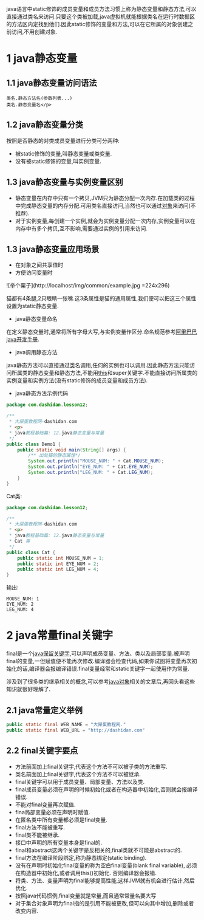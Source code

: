 <div class="jumbotron">
<p>java语言中static修饰的成员变量和成员方法习惯上称为静态变量和静态方法,可以直接通过类名来访问.只要这个类被加载,java虚拟机就能根据类名在运行时数据区的方法区内定找到他们.因此static修饰的变量和方法,可以在它所属的对象创建之前访问,不用创建对象.</p>    
</div>

1 java静态变量
===

1.1 java静态变量访问语法
---
```
类名.静态方法名(参数列表...) 
类名.静态变量名</p> 
```

1.2 java静态变量分类
---
按照是否静态的对类成员变量进行分类可分两种:
- 被static修饰的变量,叫静态变量或类变量.   
- 没有被static修饰的变量,叫实例变量.

1.3 java静态变量与实例变量区别
---
 
- 静态变量在内存中只有一个拷贝,JVM只为静态分配一次内存.在加载类的过程中完成静态变量的内存分配.可用类名直接访问,当然也可以通过[对象](http://dashidan.com/article/java/basic/13.html)来访问(不推荐). 
- 对于实例变量,每创建一个实例,就会为实例变量分配一次内存,实例变量可以在内存中有多个拷贝,互不影响,需要通过实例的引用来访问.

1.3 java静态变量应用场景
---

- 在对象之间共享值时
- 方便访问变量时

![举个栗子](http://localhost/img/common/example.jpg =224x296)

猫都有4条腿,2只眼睛一张嘴.这3条属性是猫的通用属性,我们便可以把这三个属性设置为static静态变量.

- java静态变量命名

在定义静态变量时,通常将所有字母大写,与实例变量作区分.命名规范参考[阿里巴巴java开发手册](http://dashidan.com/article/java/addenda/5.html).

- java调用静态方法
   
java静态方法可以直接通过[类](http://dashidan.com/article/java/basic/10.html#1)名调用,任何的实例也可以调用.因此静态方法只能访问所属类的静态变量和静态方法,不能用[this](http://dashidan.com/article/java/basic/10.html#2)和super关键字.不能直接访问所属类的实例变量和实例方法(没有static修饰的成员变量和成员方法).

- java静态方法示例代码

```java
package com.dashidan.lesson12;

/**
 * 大屎蛋教程网-dashidan.com
 * <p>
 * java教程基础篇: 12.java静态变量与常量
 */
public class Demo1 {
    public static void main(String[] args) {
        /** 出处猫的静态属性*/
        System.out.println("MOUSE_NUM: " + Cat.MOUSE_NUM);
        System.out.println("EYE_NUM: " + Cat.EYE_NUM);
        System.out.println("LEG_NUM: " + Cat.LEG_NUM);
    }
}

```

Cat类:

```java
package com.dashidan.lesson12;

/**
 * 大屎蛋教程网-dashidan.com
 * <p>
 * java教程基础篇: 12.java静态变量与常量
 * Cat 类
 */
public class Cat {
    public static int MOUSE_NUM = 1;
    public static int EYE_NUM = 2;
    public static int LEG_NUM = 4;
}

```
输出:
```
MOUSE_NUM: 1
EYE_NUM: 2
LEG_NUM: 4
```
2 java常量final关键字
===

final是一个[java保留关键字](http://localhost/article/java/addenda/3.html),可以声明成员变量、方法、类以及局部变量.被声明final的变量,一但赋值便不能再次修改.编译器会检查代码,如果你试图将变量再次初始化的话,编译器会报编译错误.final变量经常和static关键字一起使用作为常量.

涉及到了很多类的继承相关的概念,可以参考[java对象](http://dashidan.com/article/java/basic/13.html)相关的文章后,再回头看这些知识就很好理解了.   

2.1 java常量定义举例
---
```java
public static final WEB_NAME = "大屎蛋教程网."
public static final WEB_URL = "http://dashidan.com"
```

2.2 final关键字要点
---

- 方法前面加上final关键字,代表这个方法不可以被子类的方法重写.
- 类名前面加上final关键字,代表这个方法不可以被继承.
- final关键字可以用于成员变量、局部变量、方法以及类.
- final成员变量必须在声明的时候初始化或者在构造器中初始化,否则就会报编译错误.
- 不能对final变量再次赋值. 
- fina局部变量必须在声明时赋值.
- 在匿名类中所有变量都必须是final变量.
- final方法不能被重写.
- final类不能被继承.
- 接口中声明的所有变量本身是final的.
- final和abstract这两个关键字是反相关的,final类就不可能是abstract的.
- final方法在编译阶段绑定,称为静态绑定(static binding). 
- 没有在声明时初始化final变量的称为空白final变量(blank final variable), 必须在构造器中初始化,或者调用this()初始化. 否则编译器会报错.
- 将类、方法、变量声明为final能够提高性能,这样JVM就有机会进行估计,然后优化.
- 按照java代码惯例,final变量就是常量,而且通常常量名要大写
- 对于集合对象声明为final指的是引用不能被更改,但可以向其中增加,删除或者改变内容.